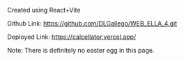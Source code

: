 Created using React+Vite

Github Link: https://github.com/DLGallego/WEB_ELLA_4.git

Deployed Link: https://calcellator.vercel.app/

Note: There is definitely no easter egg in this page.